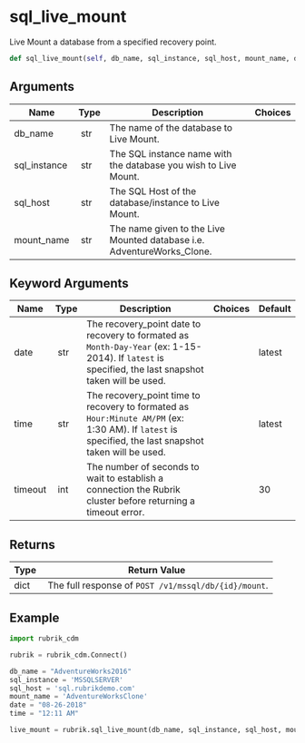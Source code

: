 # sql_live_mount

Live Mount a database from a specified recovery point.

```py
def sql_live_mount(self, db_name, sql_instance, sql_host, mount_name, date='latest', time='latest', timeout=30):
```

## Arguments

| Name        | Type | Description                                                                 | Choices |
|-------------|------|-----------------------------------------------------------------------------|---------|
| db_name  | str | The name of the database to Live Mount. |  |
| sql_instance  | str | The SQL instance name with the database you wish to Live Mount. |  |
| sql_host  | str | The SQL Host of the database/instance to Live Mount. |  |
| mount_name  | str | The name given to the Live Mounted database i.e. AdventureWorks_Clone. |  |

## Keyword Arguments

| Name        | Type | Description                                                                 | Choices | Default |
|-------------|------|-----------------------------------------------------------------------------|---------|---------|
| date  | str | The recovery_point date to recovery to formated as `Month-Day-Year` (ex: 1-15-2014). If `latest` is specified, the last snapshot taken will be used.  |  | latest |
| time  | str | The recovery_point time to recovery to formated as `Hour:Minute AM/PM` (ex: 1:30 AM). If `latest` is specified, the last snapshot taken will be used.  |  | latest |
| timeout  | int | The number of seconds to wait to establish a connection the Rubrik cluster before returning a timeout error.  |  | 30 |

## Returns

| Type | Return Value                                                                                  |
|------|-----------------------------------------------------------------------------------------------|
| dict | The full response of `POST /v1/mssql/db/{id}/mount`. |



## Example

```py
import rubrik_cdm

rubrik = rubrik_cdm.Connect()

db_name = "AdventureWorks2016"
sql_instance = 'MSSQLSERVER'
sql_host = 'sql.rubrikdemo.com'
mount_name = 'AdventureWorksClone'
date = "08-26-2018"
time = "12:11 AM"

live_mount = rubrik.sql_live_mount(db_name, sql_instance, sql_host, mount_name, date, time)

```

